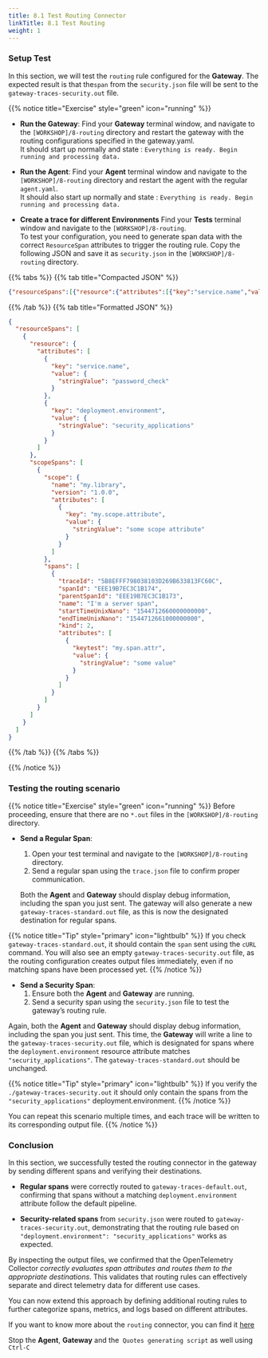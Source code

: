 ```yaml
---
title: 8.1 Test Routing Connector
linkTitle: 8.1 Test Routing
weight: 1
---
```


### Setup Test

In this section, we will test the `routing` rule configured for the **Gateway**. The expected result is that the`span` from the `security.json` file will be sent to the `gateway-traces-security.out` file.

{{% notice title="Exercise" style="green" icon="running" %}}

- **Run the Gateway**:
Find your **Gateway** terminal window, and navigate to the `[WORKSHOP]/8-routing` directory and restart the gateway with the routing configurations specified in the gateway.yaml.  
It should start up normally and state : `Everything is ready. Begin running and processing data.`

- **Run the Agent**:
Find your **Agent** terminal window and navigate to the `[WORKSHOP]/8-routing` directory and restart the agent with the regular `agent.yaml`.  
It should also start up normally and state : `Everything is ready. Begin running and processing data.`

- **Create a trace for different Environments**
Find your **Tests** terminal window and navigate to the `[WORKSHOP]/8-routing`.  
To test your configuration, you need to generate span data with the correct `ResourceSpan` attributes to trigger the routing rule. Copy the following JSON and save it as `security.json` in the `[WORKSHOP]/8-routing` directory.

{{% tabs %}}
{{% tab title="Compacted JSON" %}}

```json
{"resourceSpans":[{"resource":{"attributes":[{"key":"service.name","value":{"stringValue":"password_check"}},{"key":"deployment.environment","value":{"stringValue":"security_applications"}}]},"scopeSpans":[{"scope":{"name":"my.library","version":"1.0.0","attributes":[{"key":"my.scope.attribute","value":{"stringValue":"some scope attribute"}}]},"spans":[{"traceId":"5B8EFFF798038103D269B633813FC60C","spanId":"EEE19B7EC3C1B174","parentSpanId":"EEE19B7EC3C1B173","name":"I'm a server span","startTimeUnixNano":"1544712660000000000","endTimeUnixNano":"1544712661000000000","kind":2,"attributes":[{"keytest":"my.span.attr","value":{"stringValue":"some value"}}]}]}]}]}
```

{{% /tab %}}
{{% tab title="Formatted JSON" %}}

```json
{
  "resourceSpans": [
    {
      "resource": {
        "attributes": [
          {
            "key": "service.name",
            "value": {
              "stringValue": "password_check"
            }
          },
          {
            "key": "deployment.environment",
            "value": {
              "stringValue": "security_applications"
            }
          }
        ]
      },
      "scopeSpans": [
        {
          "scope": {
            "name": "my.library",
            "version": "1.0.0",
            "attributes": [
              {
                "key": "my.scope.attribute",
                "value": {
                  "stringValue": "some scope attribute"
                }
              }
            ]
          },
          "spans": [
            {
              "traceId": "5B8EFFF798038103D269B633813FC60C",
              "spanId": "EEE19B7EC3C1B174",
              "parentSpanId": "EEE19B7EC3C1B173",
              "name": "I'm a server span",
              "startTimeUnixNano": "1544712660000000000",
              "endTimeUnixNano": "1544712661000000000",
              "kind": 2,
              "attributes": [
                {
                  "keytest": "my.span.attr",
                  "value": {
                    "stringValue": "some value"
                  }
                }
              ]
            }
          ]
        }
      ]
    }
  ]
}
```

{{% /tab %}}
{{% /tabs %}}

{{% /notice %}}

### Testing the routing scenario

{{% notice title="Exercise" style="green" icon="running" %}}
Before proceeding, ensure that there are no `*.out` files in the `[WORKSHOP]/8-routing` directory.

- **Send a Regular Span**:  
  1. Open your test terminal and navigate to the `[WORKSHOP]/8-routing` directory.
  2. Send a regular span using the `trace.json` file to confirm proper communication.

  Both the **Agent** and **Gateway** should display debug information, including the span you just sent. The gateway will also generate a new `gateway-traces-standard.out` file, as this is now the designated destination for regular spans.

{{% notice title="Tip" style="primary" icon="lightbulb" %}}
If you check `gateway-traces-standard.out`, it should contain the `span` sent using the `cURL` command. You will also see an empty `gateway-traces-security.out` file, as the routing configuration creates output files immediately, even if no matching spans have been processed yet.
{{% /notice %}}

- **Send a Security Span**:  
  1. Ensure both the **Agent** and **Gateway** are running.
  2. Send a security span using the `security.json` file to test the gateway’s routing rule.

Again, both the **Agent** and **Gateway** should display debug information, including the span you just sent. This time, the **Gateway** will write a line to the `gateway-traces-security.out` file, which is designated for spans where the `deployment.environment` resource attribute matches `"security_applications"`.
The `gateway-traces-standard.out` should be unchanged.

{{% notice title="Tip" style="primary" icon="lightbulb" %}}
If you verify the `./gateway-traces-security.out` it should only contain the spans from the `"security_applications"` deployment.environment.
{{% /notice %}}

You can repeat this scenario multiple times, and each trace will be written to its corresponding output file.
{{% /notice %}}

### Conclusion

In this section, we successfully tested the routing connector in the gateway by sending different spans and verifying their destinations.

- **Regular spans** were correctly routed to `gateway-traces-default.out`, confirming that spans without a matching `deployment.environment` attribute follow the default pipeline.

- **Security-related spans** from `security.json` were routed to `gateway-traces-security.out`, demonstrating that the routing rule based on `"deployment.environment": "security_applications"` works as expected.

By inspecting the output files, we confirmed that the OpenTelemetry Collector *correctly evaluates span attributes and routes them to the appropriate destinations*. This validates that routing rules can effectively separate and direct telemetry data for different use cases.

You can now extend this approach by defining additional routing rules to further categorize spans, metrics, and logs based on different attributes.

If you want to know more about the `routing` connector, you can find it [here](https://github.com/open-telemetry/opentelemetry-collector-contrib/tree/main/connector/routingconnector)

Stop the **Agent**, **Gateway** and the` Quotes generating script` as well using `Ctrl-C`
